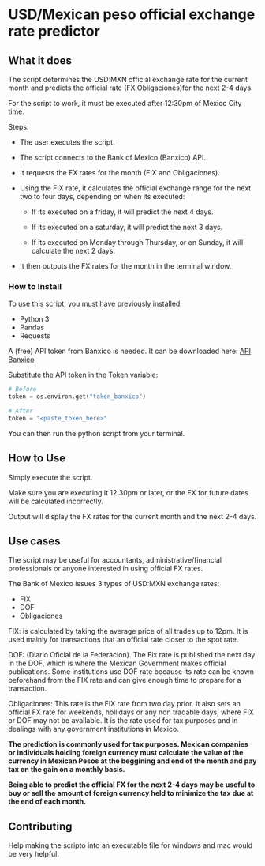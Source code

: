 # USD/Mexican peso official exchange rate predictor

## What it does

The script determines the USD:MXN official exchange rate for the current month and predicts the official rate (FX Obligaciones)for the next 2-4 days. 

For the script to work, it must be executed after 12:30pm of  Mexico City time. 

Steps:

- The user executes the script. 

- The script connects to the Bank of Mexico (Banxico) API. 

- It requests the FX rates for the month (FIX and Obligaciones).

- Using the FIX rate, it calculates the official exchange range for the next two to four days, depending on when its executed:

	- If its executed on a friday, it will predict the next 4 days.

	- If its executed on a saturday, it will predict the next 3 days.

	- If its executed on Monday through Thursday, or on Sunday, it will calculate the next 2 days.

- It then outputs the FX rates for the month in the terminal window.

### How to Install

To use this script, you must have previously installed:

- Python 3
- Pandas
- Requests

A (free) API token from Banxico is needed. It can be downloaded here:
[API Banxico](https://www.banxico.org.mx/SieAPIRest/service/v1/)

Substitute the API token in the Token variable:

```python
# Before
token = os.environ.get("token_banxico")

# After
token = "<paste_token_here>"
```

You can then run the python script from your terminal.


## How to Use

Simply execute the script. 

Make sure you are executing it 12:30pm or later, or the FX for future dates will be calculated incorrectly.

Output will display the FX rates for the current month and the next 2-4 days.

## Use cases

The script may be useful for accountants,  administrative/financial professionals or anyone interested in using official FX rates.

The Bank of Mexico issues 3 types of USD:MXN exchange rates:

- FIX
- DOF
- Obligaciones

FIX: is calculated by taking the average price of all trades up to 12pm. It is used mainly for transactions that an official rate closer to the spot rate.

DOF: (Diario Oficial de la Federacion). The Fix rate is published the next day in the DOF, which is where the Mexican Government makes official publications. Some institutions use DOF rate because its rate can be known beforehand from the FIX rate and can give enough time to prepare for a transaction.

Obligaciones: This rate is the FIX rate from two day prior. It also sets an official FX rate for weekends, hollidays or any non tradable days, where FIX or DOF may not be available. It is the rate used for tax purposes and in dealings with any government institutions in Mexico.

**The prediction is commonly used for tax purposes. Mexican companies or individuals holding foreign currency must calculate the value of the currency in Mexican Pesos at the beggining and end of the month and  pay tax on the gain on a monthly basis.**

**Being able to predict the official FX for the next 2-4 days may be useful to buy or sell the amount of foreign currency held to minimize the tax due at the end of each month.**

## Contributing

Help making the scripto into an executable file for windows and mac would be very helpful. 